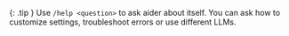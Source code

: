 {: .tip }
Use `/help <question>` to ask aider about itself.
You can ask how to customize settings, troubleshoot errors
or use different LLMs.
